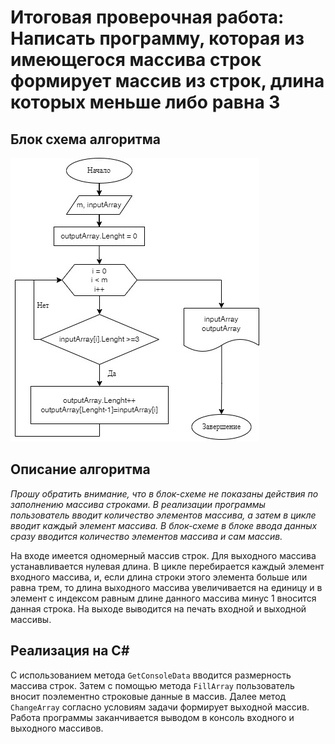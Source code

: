 # Итоговая проверочная работа: Написать программу, которая из имеющегося массива строк формирует массив из строк, длина которых меньше либо равна 3

## Блок схема алгоритма
![Блок схема алгоритма](gb_home_work.jpg)

## Описание алгоритма
*Прошу обратить внимание, что в блок-схеме не показаны действия по заполнению массива строками. В реализации программы пользователь вводит количество элементов массива, а затем в цикле вводит каждый элемент массива. В блок-схеме в блоке ввода данных сразу вводится количество элементов массива и сам массив.*

На входе имеется одномерный массив строк. Для выходного массива устанавливается нулевая длина. В цикле перебирается каждый элемент входного массива, и, если длина строки этого элемента больше или равна трем, то длина выходного массива увеличивается на единицу и в элемент с индексом равным длине данного массива минус 1 вносится данная строка. На выходе выводится на печать входной и выходной массивы.

## Реализация на C#
С использованием метода `GetConsoleData` вводится размерность массива строк. Затем с помощью метода `FillArray` пользователь вносит поэлементно строковые данные в массив. Далее метод `ChangeArray` согласно условиям задачи формирует выходной массив. Работа программы заканчивается выводом в консоль входного и выходного массивов.
